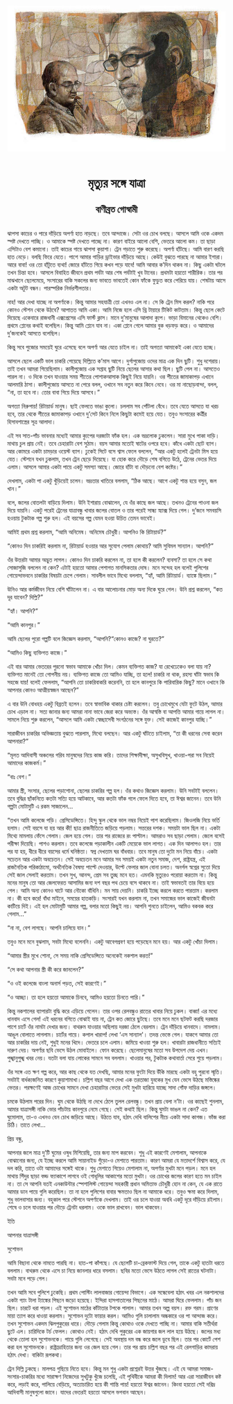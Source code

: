 <div align=center> <img src="../../metadata/images/rabibasariya/মৃত্যুর-সঙ্গে-যাত্রা-বাণীব্রত-গোস্বামী.jpg" align="center"></div><br><h1 align=center>মৃত্যুর সঙ্গে যাত্রা</h1>
<h2 align=center>বাণীব্রত গোস্বামী</h2><br>ঝাপসা কাচের ও পারে দাঁড়িয়ে অপর্ণা হাত নাড়ছে। তবে আন্দাজে। সেটা ওর চোখ বলছে। আসলে আমি ওকে একদম স্পষ্ট দেখতে পাচ্ছি। ও আমাকে স্পষ্ট দেখতে পাচ্ছে না। কারণ বাইরে আলো বেশি, ভেতরে আলো কম। তা ছাড়া এসিটাও বেশ কমানো। তাই কাচের গায়ে ঝাপসা কুয়াশা। ট্রেন গড়াতে শুরু করেছে। অপর্ণা হাঁটছে। আমি বারণ করছি হাত নেড়ে। বলছি ফিরে যেতে। পাশে আমার গাড়ির ড্রাইভার দাঁড়িয়ে আছে। কেউই বুঝতে পারছে না আমার ইশারা। আরে বাবা! ওর তো হাঁটুতে ব্যথা! জোরে হাঁটতে গিয়ে কখন পড়ে যাবে! আমি আবার ক’দিন থাকব না। কিছু একটা ঘটলে তখন চিন্তা হবে। আসলে বিবাহিত জীবনে প্রথম পর্বটা আর শেষ পর্বটাই খুব টানের। প্রথমটা হয়তো শারীরিক। তার পর মাঝখানে ছেলেমেয়ে, সংসারের বাকি সকলের জন্য ভাবতে ভাবতেই কোন ফাঁকে ফুড়ুত করে পেরিয়ে যায়। শেষটায় আসে একটা অটুট বন্ধন। পারস্পরিক নির্ভরশীলতার।

নাহ! আর দেখা যাচ্ছে না অপর্ণাকে। কিন্তু আমার সহযাত্রী তো এখনও এল না। সে কি ট্রেন মিস করল? নাকি পরে কোনও স্টেশন থেকে উঠবে? আপাতত আমি একা। আমি নিজে হলে এসি থ্রি টায়ারে টিকিট কাটতাম। কিন্তু ছেলে কেটে দিয়েছে একেবারে রাজধানী এক্সপ্রেসের এসি ফার্স্ট ক্লাস। মানে দু’মানুষের আলাদা ক্যুপ। ভাড়া বিমানের থেকেও বেশি। প্রথমে প্লেনের কথাই বলেছিল। কিন্তু আমি প্লেনে যাব না। একা প্লেনে গেলে আমার বুক ধড়ফড় করে। ও আমাদের দু’জনকেই আসতে বলেছিল।

কিন্তু সবে পুজোর সময়েই ঘুরে এসেছে বলে অপর্ণা আর যেতে চাইল না। তাই অগত্যা আমাকেই একা যেতে হচ্ছে।

আসলে ছেলে একটি ভাল চাকরি পেয়েছে দিল্লিতে ক’মাস আগে। দুর্গাপুজোয় ওদের মাত্র এক দিন ছুটি। শুধু দশেরায়। তাই তখন আমরা গিয়েছিলাম। কালীপুজোয় এক সপ্তাহ ছুটি নিয়ে ছেলের আসার কথা ছিল। ছুটি পেল না। আসতেও পারল না। ও দিকে তখন যাওয়ার সময় শীতের পোশাকআসাক কিছুই নিয়ে যায়নি। ওর শীতের জামাকাপড় এখানে আলমারি ঠাসা। কালীপুজোয় আসতে না পেরে বলল, ওখানে সব নতুন করে কিনে নেবে। ওর মা নাছোড়বান্দা, বলল, “না, তা হবে না। তোর বাবা গিয়ে দিয়ে আসবে।”

অগত্যা নিরুপায়! রিটায়ার্ড মানুষ। ছাই ফেলতে ভাঙা কুলো। চললাম সব পোঁটলা বেঁধে। তবে যেতে আসতে যা খরচ হবে, তার থেকে শীতের জামাকাপড় ওখানে দু’সেট কিনে নিলে কিছুটা কমেই হয়ে যেত। তবুও সংসারের কর্ত্রীর হিসাবশাস্ত্রের সূত্র আলাদা।

এই সব সাত-পাঁচ ভাবনার মধ্যেই আমার ক্যুপের দরজাটা ফাঁক হল। এক ভদ্রলোক ঢুকলেন। সারা মুখে পাকা দাড়ি। মাথায় চুল প্রায় নেই। তবে চেহারাটা বেশ সুঠাম। বয়স আমার মতোই ষাটের ওপরে হবে। কাঁধে একটা ছোট ব্যাগ। আর কোমরে একটা চামড়ার ওয়েস্ট ব্যাগ। ঢুকেই সিটে বসে শ্বাস ফেলে বললেন, “আর একটু হলেই ট্রেনটা মিস হয়ে যেত। স্টেশনে যখন ঢুকলাম, তখন ট্রেন ছেড়ে দিয়েছে। যা হোক করে দৌড়ে শেষ বগিতে উঠে, ট্রেনের ভেতর দিয়ে এলাম। আসলে আমার একটা পায়ে একটু সমস্যা আছে। জোরে হাঁটা বা দৌড়নো বেশ কষ্টের।”

দেখলাম, একটা পা একটু খুঁড়িয়েই চলেন। ভদ্রতার খাতিরে বললাম, “ঠিক আছে। আগে একটু শান্ত হয়ে বসুন, জল খান।”

বলে, জলের বোতলটা বাড়িয়ে দিলাম। উনি ইশারায় বোঝালেন, যে ওঁর কাছে জল আছে। তখনও ট্রেনের পাওনা জল দিয়ে যায়নি। একটু পরেই ট্রেনের যাত্রাবন্ধু খাবার জলের বোতল ও তার পরেই সান্ধ্য স্ন্যাক্স দিয়ে গেল। দু’জনে সমবয়সি হওয়ায় টুকটাক গল্প শুরু হল। এই বয়সের গল্প যেমন হওয়া উচিত তেমন ভাবেই।

আমিই প্রথম প্রশ্ন করলাম, “আমি অনিমেষ। অনিমেষ চৌধুরী। আপনিও কি রিটায়ার্ড?”

“কোনও দিন চাকরিই করলাম না, রিটায়ার্ড হওয়ার আর সুযোগ পেলাম কোথায়? আমি সুবিমল সান্যাল। ‌আপনি?”

ওঁর উত্তরটা আমার অদ্ভুত লাগল। কোনও দিন চাকরি করলেন না, তা  হলে কী করলেন? ব্যবসা? তা হলে সে কথা সোজাসুজি বললেন না কেন? এটাই হয়তো আমার পেশাগত মানসিকতার দোষ। মনে সন্দেহ হল বলেই পুলিশের গোয়েন্দাভবনে চাকরির বিষয়টা চেপে গেলাম। সাবলীল ভাবে মিথ্যে বললাম, “হ্যাঁ, আমি রিটায়ার্ড। ব্যাঙ্কে ছিলাম।”

উনিও আর কর্মজীবন নিয়ে বেশি ঘাঁটালেন না। এ বার আলোচনার মোড় অন্য দিকে ঘুরে গেল। উনি প্রশ্ন করলেন, “কত দূর যাবেন? দিল্লি?”

“হ্যাঁ। আপনি?”

“আমি কানপুর।”

আমি ছেলের পুরো গল্পটি বলে জিজ্ঞেস করলাম, “আপনি?“কোনও কাজে? না ঘুরতে?”

“আমিও কিছু ব্যক্তিগত কাজে।”

এই বার আমার ভেতরের পুরনো স্বভাব আমাকে খোঁচা দিল। কেমন ব্যক্তিগত কাজ? যা রেখেঢেকেও বলা যায় না? ব্যক্তিগত মানেই তো গোপনীয় নয়। ব্যক্তিগত কাজে তো আমিও যাচ্ছি, তা হলে! চাকরি না থাক, রহস্য ঘাঁটা স্বভাব কি সহজে যায়! বলেই ফেললাম, “আপনি তো চাকরিবাকরি করেননি, তা হলে কানপুরে কি পারিবারিক কিছু? মানে ওখানে কি আপনার কোনও আত্মীয়স্বজন আছেন?”

এ বার উনি বোধহয় একটু বিব্রতই হলেন। তবে স্বাভাবিক থাকার চেষ্টা করলেন। তবু চোখেমুখে যেটা ফুটে উঠল, আমার চোখ এড়াল না। সত্য জানার জন্য আমরা নানা ভাবে জেরা করে অভ্যস্ত। ওঁর আস্বস্তি বা আপত্তি আমার গায়ে লাগল না। সামলে নিয়ে শুরু করলেন, “আসলে আমি একটা স্বেচ্ছাসেবী সংগঠনের সঙ্গে যুক্ত। সেই কাজেই কানপুর যাচ্ছি।”

সারাজীবন চাকরির অভিজ্ঞতায় বুঝতে পারলাম, মিথ্যে বলছেন। আর একটু ঘাঁটতে চাইলাম, “তা কী ধরনের সেবা করেন আপনারা?”

“মূলত আদিবাসী অঞ্চলের গরিব মানুষদের নিয়ে কাজ করি। তাদের শিক্ষাদীক্ষা, অসুখবিসুখ, খাওয়া-পরা সব নিয়েই আমাদের কাজকর্ম।”

“বাঃ বেশ।”

আমার স্ত্রী, সংসার, ছেলের পড়াশোনা, ছেলের চাকরির গল্প হল। ওঁর কথাও জিজ্ঞেস করলাম। উনি সবটাই বললেন। তবে বুদ্ধির ছাঁকনিতে কতটা সত্যি হয়ে আটকাবে, আর কতটা ফাঁক গলে ফেলে দিতে হবে, তা ঈশ্বর জানেন। তবে উনি গল্পটা মোটামুটি এ রকম সাজালেন...

“তখন আমি কলেজে পড়ি। প্রেসিডেন্সিতে। হিন্দু স্কুল থেকে ভাল নম্বর নিয়েই পাশ করেছিলাম। জিওলজি নিয়ে ভর্তি হলাম। সেই বয়সে যা হয় আর কী! ছাত্র রাজনীতিতে জড়িয়ে পড়লাম। সত্তরের দশক। সময়টা ভাল ছিল না। একটা মিথ্যে মামলায় ফেঁসে গেলাম। জেল হয়ে গেল। তার পর রাজ্যের রং পাল্টাল। আমরাও সব ছাড়া পেলাম। জেলে বসেই পরীক্ষা দিয়েছি। পাশও করলাম। তবে কলেজে পড়াকালীন একটি মেয়েকে ভাল লাগত। এক দিন আলাপও হল। তার পর যা হয়, ধীরে ধীরে বয়সের ধর্মে ঘনিষ্ঠতা। স্বপ্ন দেখতাম ঘর বাঁধবার। তবে মানুষ তো দুটো মন নিয়ে বাঁচে। একটা সচেতন আর একটা অবচেতন। সেই অবচেতন মনে আমার সব সময়ই একটা নতুন সমাজ, দেশ, রাষ্ট্রযন্ত্র, এই রাজনৈতিক পরিকাঠামো, অর্থনৈতিক বৈষম্য পাল্টে দেওয়ার, উল্টে ফেলার জাল বোনা চলত। অনর্গল স্বপ্নের সুতো দিয়ে সেই জাল সেলাই করতাম। তখন সুখ, আনন্দ, প্রেম সব তুচ্ছ মনে হত। এমনকি মৃত্যুরও পরোয়া করতাম না। কিন্তু মনের মানুষ তো আর জেলফেরত আসামির জন্য দশ বছর পথ চেয়ে বসে থাকবে না। তাই স্বভাবতই তার বিয়ে হয়ে গেল। আমি অন্য কোনও ঘাটে আর নৌকো বাঁধিনি। মন সায় দেয়নি। চাকরি ইচ্ছে করলে করতে পারতাম। করলাম না। কী হবে করে! বাঁধা মাইনে, সময়ের হাতকড়ি। সংসারই যখন করলাম না, তখন সমাজের ভাল কাজেই জীবনটা কাটিয়ে দিই। এই হল মোটামুটি আমার গল্প, বলার মতো কিছুই নয়। আপনি শুনতে চাইলেন, আমিও বকবক করে গেলাম...”

“না না, বেশ লাগছে। আপনি চালিয়ে যান।”

তবুও মনে মনে বুঝলাম, সবটা মিথ্যে বলেননি। একটু আবেগপ্রবণ হয়ে পড়েছেন মনে হয়। আর একটু খোঁচা দিলাম।

“আমার স্ত্রীর মুখে শোনা, সে সময় নাকি প্রেসিডেন্সিতে অনেকেই নকশাল করত!”

“সে কথা আপনার স্ত্রী কী করে জানলেন?”

“ও ওই কলেজে বাংলা অনার্স পড়ত, সেই কারণেই।”

“ও আচ্ছা। তা হলে হয়তো আমাকে চিনবে, আমিও হয়তো চিনতে পারি।”

কিন্তু নকশালের ব্যাপারটা বুদ্ধি করে এড়িয়ে গেলেন। তার ওপর রেলবন্ধুও রাতের খাবার নিয়ে ঢুকল। বাব্বা! এর মধ্যে ধানবাদ এসে গেল! এই ধরনের বগিতে বোঝাই যায় না, ট্রেন কত জোরে ছুটছে। তবে মনে মনে ছটফট করছি দরজার পাশে চার্টে ওঁর নামটা দেখার জন্য। বাথরুম যাওয়ার অছিলায় দরজা ঠেলে বেরলাম। ট্রেন দাঁড়িয়ে ধানবাদে। নামলাম। আঙুল বোলাতে লাগলাম। চার্টের গায়ে। কপাল খারাপ! লেখা ‘এস সান্যাল'। তদন্ত ভেস্তে গেল। যাকগে আমার তো আর চাকরির দায় নেই, শুধুই মনের খিদে। ভেতরে চলে এলাম। জমিয়ে খাওয়া শুরু হল। খাবারটা রাজধানীতে সত্যিই দারুণ দেয়। অপর্ণার ছবি ভেসে উঠল মোবাইলে। ফোন করেছে। ছেলেমানুষের মতো সব উপদেশ দেয় এখন। পুঙ্খানুপুঙ্খ খবর নেয়। যতটা বলা যায় লোকের সামনে সব বললাম। খাওয়ার পর, টুকটাক কথাবার্তা সেরে শুয়ে পড়লাম।

ওঁর সঙ্গে এত ক্ষণ গল্প করে, আর কাছ থেকে যত দেখছি, আমার মনের ফুটো দিয়ে উঁকি মারছে একটা বহু পুরনো স্মৃতি। সবটাই বার্ধক্যজনিত কারণে কুয়াশামাখা। চল্লিশ বছর আগে দেখা এক তরতাজা যুবকের মুখ যেন ভেসে উঠছে মস্তিষ্কের ভেতর। পরক্ষণেই আজ চোখের সামনে দেখা চেহারাটার ভেতর সেই মুখটা হারিয়ে যাচ্ছে সাদা গোঁফ দাড়ির জঙ্গলে।

চমকে উঠলাম পরের দিন। ঘুম থেকে উঠছি না দেখে ঠেলে তুলল রেলবন্ধু। তখন প্রায় বেলা ন’টা। ওর কাছেই শুনলাম, আমার যাত্রাসঙ্গী নাকি ভোর পাঁচটায় কানপুরে নেমে গেছে। সেই কথাই ছিল। কিন্তু ঘুমটা ভাঙল না কেন? এত ঘুমোলাম, তা-ও এখনও যেন চোখ জড়িয়ে আছে। উঠতে যাব, হঠাৎ দেখি বালিশের নীচে একটা সাদা কাগজ। ভাঁজ করা চিঠি। তাতে লেখা…

প্রিয় বন্ধু,

আপনার জলে মাত্র দু’টি ঘুমের ওষুধ মিশিয়েছি, তার জন্য মাপ করবেন। শুধু এই কারণেই মেশালাম, আপনাকে বোঝানোর জন্য, যে ইচ্ছে করলে আমি সায়ানাইড গুঁড়ো-ও মেশাতে পারতাম। কারণ আমরা যে মতাদর্শে বিশ্বাস করে, যে দল করি, তাতে ওটা আমাদের সঙ্গেই থাকে। শুধু মেশাতে গিয়েও মেশালাম না, অপর্ণার মুখটা মনে পড়ল। মনে হল মাথায় সিঁদুর ছাড়া বড্ড ফ্যাকাশে লাগবে ওই গোধূলির আকাশের মতো মুখটা। ওর চোখের জলের কারণ হতে মন চাইল না। তা সে আপনি যতই এনকাউন্টার স্পেশালিস্ট গোয়েন্দা সহকারী প্রধান অমিতাভ চৌধুরী হোন না কেন, যে এক রাতে আমার ডান পায়ে গুলি করেছিল। তা না হলে পুলিশের বাবার ক্ষমতাও ছিল না আমাকে ধরে। তবুও ক্ষমা করে দিলাম, শুধু ভালবাসার জন্য। বহুকাল পরে স্টেশনে অপর্ণাকে দেখলাম। তাই ওর চলে যাওয়া অবধি একটু দূরে দাঁড়িয়ে রইলাম। শেষে ও চলে যাওয়ার পর দৌড়ে ট্রেনটা ধরলাম। ওকে ভাল রাখবেন। ভাল থাকবেন।

ইতি

আপনার যাত্রাসঙ্গী

সুশোভন

আমি বিছানা থেকে নামতে পারছি না। হাত-পা কাঁপছে। যে ছেলেটি চা-ব্রেকফাস্ট দিয়ে গেল, তাকে একটু হাতটা ধরতে বললাম। বাথরুম থেকে এসে চা নিয়ে জানলার ধারে বসলাম। ছবির মতো ভেসে উঠতে লাগল সেই রাতের ঘটনাটা। সবটা মনে পড়ে গেল।

তখন আমি সবে পুলিশে ঢুকেছি। প্রথম পোস্টিং লালবাজার গোয়েন্দা বিভাগে। এক সন্ধেবেলা হঠাৎ খবর এল নকশালদের একটা গ্যাং টালা ট্যাঙ্কের পিছনে জড়ো হয়েছে। ইন্দিরা হাসপাতালের পিছনের মাঠে। আমরা ঘিরে ফেললাম। পাঁচ জন ছিল। চারটে ধরা পড়ল। এই সুশোভন মাঠের কাঁটাতার টপকে পালাল। আমার তখন অল্প বয়স। রক্ত গরম। প্রাণের মায়া ত্যাগ করে ধাওয়া করলাম। সুশোভন দুটো ফায়ার করল। আমিও গুলি চালালাম অন্ধকারে ওর পা আন্দাজ করে। তখন সুশোভন একদম ঝিলপুকুরের ধারে। দৌড়ে গেলাম কিন্তু কোথাও ওকে দেখতে পাচ্ছি না। আমার বাকি সতীর্থরা ছুটে এল। চারিদিকে টর্চ ফেলল। কোথাও নেই। হঠাৎ দেখি পুকুরের এক জায়গার জল লাল হয়ে উঠছে। জলের মধ্য থেকে তোলা হল সুশোভনকে। পায়ে গুলি লেগেছে। সেই অবস্থায় দম বন্ধ করে জলে ডুবে ছিল। তার পর কোর্টে পেশ করা হল সুশোভনকে। রাষ্ট্রদ্রোহিতার জন্য ওর জেল হয়ে গেল। তার পর প্রায় চল্লিশ বছর পর এই রেলগাড়ির কামরায় হঠাৎ দেখা। বাকিটা রূপকথা।

ট্রেন দিল্লি ঢুকছে। মালপত্র গুছিয়ে নিতে হবে। কিন্তু মন শুধু একটা প্রশ্নেরই উত্তর খুঁজছে। এই যে আমরা সমাজ-সংসার-চাকরির মধ্যে সারাক্ষণ নিজেদের সুখটুকু খুঁজে চলেছি, এই পৃথিবীকে আমরা কী দিলাম! আর এরা সারাজীবন কষ্ট করে, লড়াই করে, পালিয়ে বেড়িয়ে, অত্যাচারিত হয়ে কী শান্তি পায়! হয়তো ঈশ্বর জানেন। কিংবা হয়তো সেই দরিদ্র আদিবাসী মানুষগুলো জানে। যাদের ভেতরই হয়তো আসলে ভগবান আছেন।